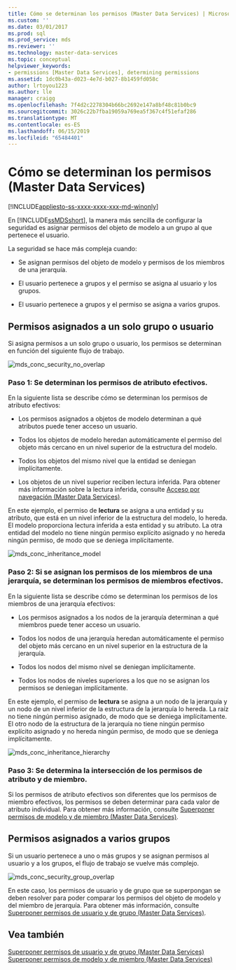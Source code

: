 ```yaml
---
title: Cómo se determinan los permisos (Master Data Services) | Microsoft Docs
ms.custom: ''
ms.date: 03/01/2017
ms.prod: sql
ms.prod_service: mds
ms.reviewer: ''
ms.technology: master-data-services
ms.topic: conceptual
helpviewer_keywords:
- permissions [Master Data Services], determining permissions
ms.assetid: 1dc0b43a-d023-4e7d-b027-8b1459fd058c
author: lrtoyou1223
ms.author: lle
manager: craigg
ms.openlocfilehash: 7f4d2c2278304b66bc2692e147a8bf48c81b0bc9
ms.sourcegitcommit: 3026c22b7fba19059a769ea5f367c4f51efaf286
ms.translationtype: MT
ms.contentlocale: es-ES
ms.lasthandoff: 06/15/2019
ms.locfileid: "65484401"
---
```

# <a name="how-permissions-are-determined-master-data-services"></a>Cómo se determinan los permisos (Master Data Services)

[!INCLUDE[appliesto-ss-xxxx-xxxx-xxx-md-winonly](../includes/appliesto-ss-xxxx-xxxx-xxx-md-winonly.md)]

  En [!INCLUDE[ssMDSshort](../includes/ssmdsshort-md.md)], la manera más sencilla de configurar la seguridad es asignar permisos del objeto de modelo a un grupo al que pertenece el usuario.  
  
 La seguridad se hace más compleja cuando:  
  
-   Se asignan permisos del objeto de modelo y permisos de los miembros de una jerarquía.  
  
-   El usuario pertenece a grupos y el permiso se asigna al usuario y los grupos.  
  
-   El usuario pertenece a grupos y el permiso se asigna a varios grupos.  
  
## <a name="permissions-assigned-to-a-single-group-or-user"></a>Permisos asignados a un solo grupo o usuario  
 Si asigna permisos a un solo grupo o usuario, los permisos se determinan en función del siguiente flujo de trabajo.  
  
 ![mds_conc_security_no_overlap](../master-data-services/media/mds-conc-security-no-overlap.gif "mds_conc_security_no_overlap")  
  
### <a name="step-1-effective-attribute-permissions-are-determined"></a>Paso 1: Se determinan los permisos de atributo efectivos.  
 En la siguiente lista se describe cómo se determinan los permisos de atributo efectivos:  
  
-   Los permisos asignados a objetos de modelo determinan a qué atributos puede tener acceso un usuario.  
  
-   Todos los objetos de modelo heredan automáticamente el permiso del objeto más cercano en un nivel superior de la estructura del modelo.  
  
-   Todos los objetos del mismo nivel que la entidad se deniegan implícitamente.  
  
-   Los objetos de un nivel superior reciben lectura inferida. Para obtener más información sobre la lectura inferida, consulte [Acceso por navegación &#40;Master Data Services&#41;](../master-data-services/navigational-access-master-data-services.md).  
  
 En este ejemplo, el permiso de **lectura** se asigna a una entidad y su atributo, que está en un nivel inferior de la estructura del modelo, lo hereda. El modelo proporciona lectura inferida a esta entidad y su atributo. La otra entidad del modelo no tiene ningún permiso explícito asignado y no hereda ningún permiso, de modo que se deniega implícitamente.  
  
 ![mds_conc_inheritance_model](../master-data-services/media/mds-conc-inheritance-model.gif "mds_conc_inheritance_model")  
  
### <a name="step-2-if-hierarchy-member-permissions-are-assigned-effective-member-permissions-are-determined"></a>Paso 2: Si se asignan los permisos de los miembros de una jerarquía, se determinan los permisos de miembros efectivos.  
 En la siguiente lista se describe cómo se determinan los permisos de los miembros de una jerarquía efectivos:  
  
-   Los permisos asignados a los nodos de la jerarquía determinan a qué miembros puede tener acceso un usuario.  
  
-   Todos los nodos de una jerarquía heredan automáticamente el permiso del objeto más cercano en un nivel superior en la estructura de la jerarquía.  
  
-   Todos los nodos del mismo nivel se deniegan implícitamente.  
  
-   Todos los nodos de niveles superiores a los que no se asignan los permisos se deniegan implícitamente.  
  
 En este ejemplo, el permiso de **lectura** se asigna a un nodo de la jerarquía y un nodo de un nivel inferior de la estructura de la jerarquía lo hereda. La raíz no tiene ningún permiso asignado, de modo que se deniega implícitamente. El otro nodo de la estructura de la jerarquía no tiene ningún permiso explícito asignado y no hereda ningún permiso, de modo que se deniega implícitamente.  
  
 ![mds_conc_inheritance_hierarchy](../master-data-services/media/mds-conc-inheritance-hierarchy.gif "mds_conc_inheritance_hierarchy")  
  
### <a name="step-3-the-intersection-of-attribute-and-member-permissions-is-determined"></a>Paso 3: Se determina la intersección de los permisos de atributo y de miembro.  
 Si los permisos de atributo efectivos son diferentes que los permisos de miembro efectivos, los permisos se deben determinar para cada valor de atributo individual. Para obtener más información, consulte [Superponer permisos de modelo y de miembro &#40;Master Data Services&#41;](../master-data-services/overlapping-model-and-member-permissions-master-data-services.md).  
  
## <a name="permissions-assigned-to-multiple-groups"></a>Permisos asignados a varios grupos  
 Si un usuario pertenece a uno o más grupos y se asignan permisos al usuario y a los grupos, el flujo de trabajo se vuelve más complejo.  
  
 ![mds_conc_security_group_overlap](../master-data-services/media/mds-conc-security-group-overlap.gif "mds_conc_security_group_overlap")  
  
 En este caso, los permisos de usuario y de grupo que se superpongan se deben resolver para poder comparar los permisos del objeto de modelo y del miembro de jerarquía. Para obtener más información, consulte [Superponer permisos de usuario y de grupo &#40;Master Data Services&#41;](../master-data-services/overlapping-user-and-group-permissions-master-data-services.md).  
  
## <a name="see-also"></a>Vea también  
 [Superponer permisos de usuario y de grupo &#40;Master Data Services&#41;](../master-data-services/overlapping-user-and-group-permissions-master-data-services.md)   
 [Superponer permisos de modelo y de miembro &#40;Master Data Services&#41;](../master-data-services/overlapping-model-and-member-permissions-master-data-services.md)  
  
  
